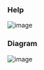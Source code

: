 ### Help
![image](https://user-images.githubusercontent.com/33375292/135867484-eaad93bd-8235-4968-b24e-3d8fe4fc9bfd.png)
### Diagram
![image](https://user-images.githubusercontent.com/33375292/135867513-8ac97140-e3ab-4c7c-b9c4-074fc14e03ea.png)
